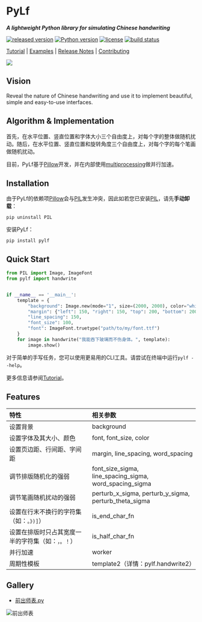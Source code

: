 # PyLf

___A lightweight Python library for simulating Chinese handwriting___

[![released version](https://img.shields.io/pypi/v/PyLf.svg)][pypi-homepage]
[![Python version](https://img.shields.io/pypi/pyversions/PyLf.svg)][pypi-homepage]
[![license](https://img.shields.io/github/license/Gsllchb/PyLf.svg)][license-link]
[![build status](https://travis-ci.org/Gsllchb/PyLf.svg?branch=master)](https://travis-ci.org/Gsllchb/PyLf)

[Tutorial][tutorial-link] |
[Examples][examples-homepage] |
[Release Notes][release-notes-link] |
[Contributing][contributing-link]

![](https://github.com/Gsllchb/PyLf-examples/blob/master/examples/v2/out/slogan.png)

## Vision

Reveal the nature of Chinese handwriting and use it to implement beautiful, simple and easy-to-use interfaces.

## Algorithm & Implementation

首先，在水平位置、竖直位置和字体大小三个自由度上，对每个字的整体做随机扰动。随后，在水平位置、竖直位置和旋转角度三个自由度上，对每个字的每个笔画做随机扰动。

目前，PyLf基于[Pillow][Pillow-homepage]开发，并在内部使用[multiprocessing](https://docs.python.org/3.4/library/multiprocessing.html)做并行加速。

## Installation

由于PyLf的依赖项[Pillow][Pillow-homepage]会与[PIL][PIL-homepage]发生冲突，因此如若您已安装[PIL][PIL-homepage]，请先**手动卸载**：

```console
pip uninstall PIL
```

安装PyLf：

```console
pip install pylf
```

## Quick Start

```python
from PIL import Image, ImageFont
from pylf import handwrite


if __name__ == '__main__':
    template = {
        "background": Image.new(mode="1", size=(2000, 2000), color="white"),
        "margin": {"left": 150, "right": 150, "top": 200, "bottom": 200},
        "line_spacing": 150,
        "font_size": 100,
        "font": ImageFont.truetype("path/to/my/font.ttf")
    }
    for image in handwrite("我能吞下玻璃而不伤身体。", template):
        image.show()
```

对于简单的手写任务，您可以使用更易用的CLI工具。请尝试在终端中运行`pylf --help`。

更多信息请参阅[Tutorial][tutorial-link]。

## Features

| 特性                         | 相关参数                                                    |
|:-------------------------- |:------------------------------------------------------- |
| 设置背景                       | background                                              |
| 设置字体及其大小、颜色                | font, font_size, color                                  |
| 设置页边距、行间距、字间距              | margin, line_spacing, word_spacing                      |
| 调节排版随机化的强弱                 | font_size_sigma, line_spacing_sigma, word_spacing_sigma |
| 调节笔画随机扰动的强弱                | perturb_x_sigma, perturb_y_sigma, perturb_theta_sigma   |
| 设置在行末不换行的字符集（如：`。》)]`）     | is_end_char_fn                                          |
| 设置在排版时只占其宽度一半的字符集（如：`，。！`） | is_half_char_fn                                         |
| 并行加速                       | worker                                                  |
| 周期性模板                      | template2（详情：pylf.handwrite2）                           |

## Gallery

* [前出师表.py](https://github.com/Gsllchb/PyLf-examples/blob/master/examples/v3/%E5%89%8D%E5%87%BA%E5%B8%88%E8%A1%A8.py)

![前出师表](https://github.com/Gsllchb/PyLf-examples/blob/master/examples/v3/out/%E5%89%8D%E5%87%BA%E5%B8%88%E8%A1%A8.png)

[tutorial-link]: https://github.com/Gsllchb/PyLf/blob/master/docs/tutorial.md
[PIL-homepage]: http://www.pythonware.com/products/pil/
[Pillow-homepage]: http://python-pillow.org/
[examples-homepage]: https://github.com/Gsllchb/PyLf-examples
[release-notes-link]: https://github.com/Gsllchb/PyLf/blob/master/docs/release_notes.md
[pypi-homepage]: https://pypi.org/project/pylf/
[license-link]: https://github.com/Gsllchb/PyLf/blob/master/LICENSE
[contributing-link]: https://github.com/Gsllchb/PyLf/blob/master/.github/CONTRIBUTING.md
